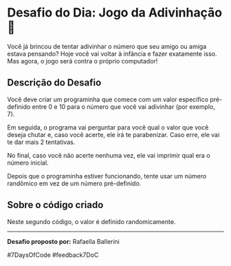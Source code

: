 # Desafio do Dia: Jogo da Adivinhação 🎲

Você já brincou de tentar adivinhar o número que seu amigo ou amiga estava pensando? Hoje você vai voltar à infância e fazer exatamente isso. Mas agora, o jogo será contra o próprio computador!

## Descrição do Desafio

Você deve criar um programinha que comece com um valor específico pré-definido entre 0 e 10 para o número que você vai adivinhar (por exemplo, 7).

Em seguida, o programa vai perguntar para você qual o valor que você deseja chutar e, caso você acerte, ele irá te parabenizar. Caso erre, ele vai te dar mais 2 tentativas.

No final, caso você não acerte nenhuma vez, ele vai imprimir qual era o número inicial.

Depois que o programinha estiver funcionando, tente usar um número randômico em vez de um número pré-definido.

## Sobre o código criado

Neste segundo código, o valor é definido randomicamente.

---

**Desafio proposto por:** Rafaella Ballerini

#7DaysOfCode #feedback7DoC
